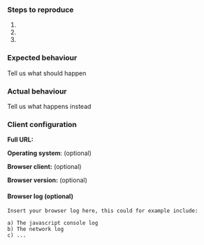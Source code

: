<!--
Thanks for reporting issues back to Reklamacije.net! This is the issue tracker of Reklamacije.net, if you have any support question please check out http://reklamacije.net/help

This is the bug tracker for the Alaveteli component.

To make it possible for us to help you please fill out below information carefully.
--> 
### Steps to reproduce

1.
2.
3.

### Expected behaviour
Tell us what should happen

### Actual behaviour
Tell us what happens instead

### Client configuration

**Full URL:**

**Operating system**: (optional)

**Browser client:** (optional)

**Browser version:** (optional)

#### Browser log (optional)
```
Insert your browser log here, this could for example include:

a) The javascript console log
b) The network log 
c) ...
```
